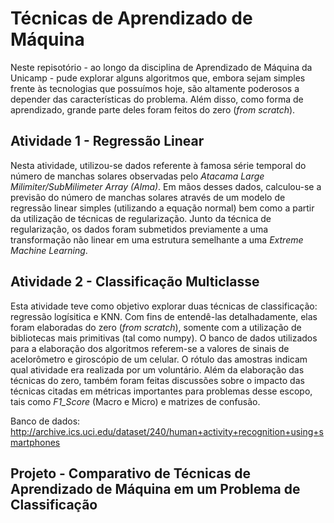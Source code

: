# Técnicas de Aprendizado de Máquina

Neste repisotório - ao longo da disciplina de Aprendizado de Máquina da Unicamp - pude explorar alguns algoritmos que, embora sejam simples frente às tecnologias que possuímos hoje, são altamente poderosos a depender das características do problema. Além disso, como forma de aprendizado, grande parte deles foram feitos do zero (_from scratch_).

## Atividade 1 - Regressão Linear

  Nesta atividade, utilizou-se dados referente à famosa série temporal do número de manchas solares observadas pelo _Atacama Large Milimiter/SubMilimeter Array (Alma)_. Em mãos desses dados, calculou-se a previsão do número de manchas solares através de um modelo de regressão linear simples (utilizando a equação normal) bem como a partir da utilização de técnicas de regularização. Junto da técnica de regularização, os dados foram submetidos previamente a uma transformação não linear em uma estrutura semelhante a uma _Extreme Machine Learning_.

## Atividade 2 - Classificação Multiclasse

  Esta atividade teve como objetivo explorar duas técnicas de classificação: regressão logísitica e KNN. Com fins de entendê-las detalhadamente, elas foram elaboradas do zero (_from scratch_), somente com a utilização de bibliotecas mais primitivas (tal como numpy). O banco de dados utilizados para a elaboração dos algoritmos referem-se a valores de sinais de acelorômetro e giroscópio de um celular. O rótulo das amostras indicam qual atividade era realizada por um voluntário. Além da elaboração das técnicas do zero, também foram feitas discussões sobre o impacto das técnicas citadas em métricas importantes para problemas desse escopo, tais como _F1_Score_ (Macro e Micro) e matrizes de confusão. 

Banco de dados: http://archive.ics.uci.edu/dataset/240/human+activity+recognition+using+smartphones   

## Projeto - Comparativo de Técnicas de Aprendizado de Máquina em um Problema de Classificação




 
